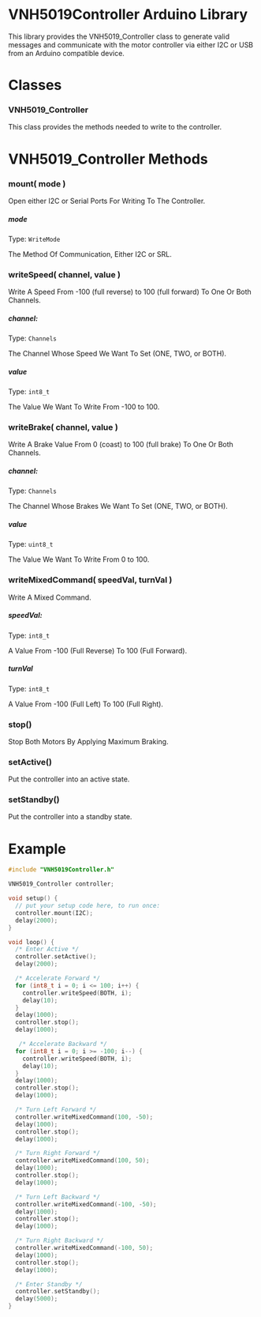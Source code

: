 # VNH5019Controller Arduino Library
This library provides the VNH5019_Controller class to generate valid messages and communicate with the
motor controller via either I2C or USB from an Arduino compatible device.

# Classes
### VNH5019_Controller

This class provides the methods needed to write to the controller.  

# VNH5019_Controller Methods
### mount( mode )
Open either I2C or Serial Ports For Writing To The Controller.  
##### mode

Type: `WriteMode`  

The Method Of Communication, Either I2C or SRL.  

### writeSpeed( channel, value )
Write A Speed From -100 (full reverse) to 100 (full forward) To One Or Both Channels.  
##### channel: 

Type: `Channels`  

The Channel Whose Speed We Want To Set (ONE, TWO, or BOTH).  

##### value 

Type: `int8_t`  

The Value We Want To Write From -100 to 100.  

### writeBrake( channel, value )
Write A Brake Value From 0 (coast) to 100 (full brake) To One Or Both Channels.  
##### channel: 

Type: `Channels`  

The Channel Whose Brakes We Want To Set (ONE, TWO, or BOTH).  

##### value 

Type: `uint8_t`  

The Value We Want To Write From 0 to 100.  

### writeMixedCommand( speedVal, turnVal )
Write A Mixed Command.  
##### speedVal: 

Type: `int8_t`  

A Value From -100 (Full Reverse) To 100 (Full Forward).  

##### turnVal 

Type: `int8_t`  

A Value From -100 (Full Left) To 100 (Full Right).  

### stop()  
Stop Both Motors By Applying Maximum Braking.  

### setActive()  
Put the controller into an active state.  

### setStandby()  
Put the controller into a standby state.  

# Example
```cpp
#include "VNH5019Controller.h"

VNH5019_Controller controller;

void setup() {
  // put your setup code here, to run once:
  controller.mount(I2C);
  delay(2000);
}

void loop() {
  /* Enter Active */
  controller.setActive();
  delay(2000);

  /* Accelerate Forward */
  for (int8_t i = 0; i <= 100; i++) {
    controller.writeSpeed(BOTH, i);
    delay(10);
  }
  delay(1000);
  controller.stop();
  delay(1000);

   /* Accelerate Backward */
  for (int8_t i = 0; i >= -100; i--) {
    controller.writeSpeed(BOTH, i);
    delay(10);
  }
  delay(1000);
  controller.stop();
  delay(1000);

  /* Turn Left Forward */
  controller.writeMixedCommand(100, -50);
  delay(1000);
  controller.stop();
  delay(1000);

  /* Turn Right Forward */
  controller.writeMixedCommand(100, 50);
  delay(1000);
  controller.stop();
  delay(1000);

  /* Turn Left Backward */
  controller.writeMixedCommand(-100, -50);
  delay(1000);
  controller.stop();
  delay(1000);

  /* Turn Right Backward */
  controller.writeMixedCommand(-100, 50);
  delay(1000);
  controller.stop();
  delay(1000);

  /* Enter Standby */
  controller.setStandby();
  delay(5000);
}
```
